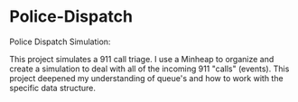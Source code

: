 # Police-Dispatch
Police Dispatch Simulation:

This project simulates a 911 call triage. I use a Minheap to organize and create a simulation to deal with all of the incoming 911 "calls" (events). This project deepened my understanding of queue's and how to work with the specific data structure.
